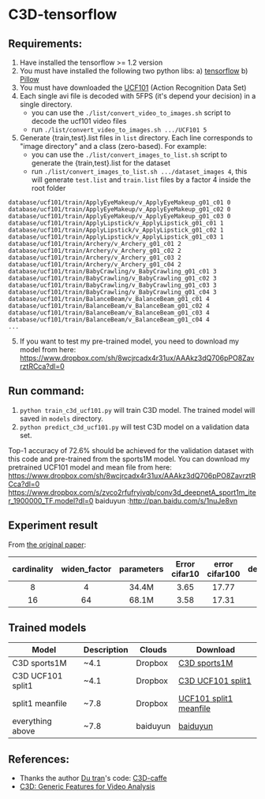 # C3D-tensorflow

## Requirements:

1. Have installed the tensorflow >= 1.2 version
2. You must have installed the following two python libs:
a) [tensorflow][1]
b) [Pillow][2]
3. You must have downloaded the [UCF101][3] (Action Recognition Data Set)
4. Each single avi file is decoded with 5FPS (it's depend your decision) in a single directory.
    - you can use the `./list/convert_video_to_images.sh` script to decode the ucf101 video files
    - run `./list/convert_video_to_images.sh .../UCF101 5`
5. Generate {train,test}.list files in `list` directory. Each line corresponds to "image directory" and a class (zero-based). For example:
    - you can use the `./list/convert_images_to_list.sh` script to generate the {train,test}.list for the dataset
    - run `./list/convert_images_to_list.sh .../dataset_images 4`, this will generate `test.list` and `train.list` files by a factor 4 inside the root folder

```
database/ucf101/train/ApplyEyeMakeup/v_ApplyEyeMakeup_g01_c01 0
database/ucf101/train/ApplyEyeMakeup/v_ApplyEyeMakeup_g01_c02 0
database/ucf101/train/ApplyEyeMakeup/v_ApplyEyeMakeup_g01_c03 0
database/ucf101/train/ApplyLipstick/v_ApplyLipstick_g01_c01 1
database/ucf101/train/ApplyLipstick/v_ApplyLipstick_g01_c02 1
database/ucf101/train/ApplyLipstick/v_ApplyLipstick_g01_c03 1
database/ucf101/train/Archery/v_Archery_g01_c01 2
database/ucf101/train/Archery/v_Archery_g01_c02 2
database/ucf101/train/Archery/v_Archery_g01_c03 2
database/ucf101/train/Archery/v_Archery_g01_c04 2
database/ucf101/train/BabyCrawling/v_BabyCrawling_g01_c01 3
database/ucf101/train/BabyCrawling/v_BabyCrawling_g01_c02 3
database/ucf101/train/BabyCrawling/v_BabyCrawling_g01_c03 3
database/ucf101/train/BabyCrawling/v_BabyCrawling_g01_c04 3
database/ucf101/train/BalanceBeam/v_BalanceBeam_g01_c01 4
database/ucf101/train/BalanceBeam/v_BalanceBeam_g01_c02 4
database/ucf101/train/BalanceBeam/v_BalanceBeam_g01_c03 4
database/ucf101/train/BalanceBeam/v_BalanceBeam_g01_c04 4
...
```

5. If you want to test my pre-trained model, you need to download my model from here: https://www.dropbox.com/sh/8wcjrcadx4r31ux/AAAkz3dQ706pPO8ZavrztRCca?dl=0

## Run command:

1. `python train_c3d_ucf101.py` will train C3D model. The trained model will saved in `models` directory.
2. `python predict_c3d_ucf101.py` will test C3D model on a validation data set.



Top-1 accuracy of 72.6% should be achieved for the validation dataset with this code and pre-trained from the sports1M model. You can download my pretrained UCF101 model and mean file from here:
https://www.dropbox.com/sh/8wcjrcadx4r31ux/AAAkz3dQ706pPO8ZavrztRCca?dl=0
https://www.dropbox.com/s/zvco2rfufryivqb/conv3d_deepnetA_sport1m_iter_1900000_TF.model?dl=0
baiduyun :http://pan.baidu.com/s/1nuJe8vn


##  Experiment result
From [the original paper](https://arxiv.org/pdf/1611.05431.pdf):

| cardinality | widen_factor | parameters |  Error cifar10   |   error cifar100  | default |
|:-----------:|:------------:|:----------:|:----------------:|:-----------------:|:-------:|
|      8      |       4      |    34.4M   |       3.65       |       17.77       |    x    |
|      16     |      64      |    68.1M   |       3.58       |       17.31       |         |

## Trained models
|   Model             |   Description     |   Clouds  |  Download   |
| ------------------- | ----------------- |  -------- | ------------|
| C3D sports1M        |  ~4.1             |  Dropbox  |[C3D sports1M ](https://www.dropbox.com/s/zvco2rfufryivqb/conv3d_deepnetA_sport1m_iter_1900000_TF.model?dl=0)       |
| C3D UCF101 split1   |  ~4.1             |  Dropbox  |[C3D UCF101 split1](https://www.dropbox.com/sh/8wcjrcadx4r31ux/AAAkz3dQ706pPO8ZavrztRCca?dl=0)       |
| split1 meanfile     |  ~7.8             |  Dropbox  |[UCF101 split1 meanfile](https://www.dropbox.com/sh/8wcjrcadx4r31ux/AAAkz3dQ706pPO8ZavrztRCca?dl=0)      |
| everything above    |  ~7.8             |  baiduyun |[baiduyun](http://pan.baidu.com/s/1nuJe8vn)      |




## References:

- Thanks the author [Du tran][4]'s code: [C3D-caffe][5]
- [C3D: Generic Features for Video Analysis][6]


[1]: https://www.tensorflow.org/
[2]: http://pillow.readthedocs.io/en/3.1.x/reference/Image.html
[3]: http://crcv.ucf.edu/data/UCF101.php
[4]: https://github.com/dutran
[5]: https://github.com/facebook/C3D
[6]: http://vlg.cs.dartmouth.edu/c3d/
